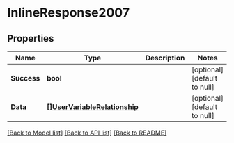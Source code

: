 # InlineResponse2007

## Properties
Name | Type | Description | Notes
------------ | ------------- | ------------- | -------------
**Success** | **bool** |  | [optional] [default to null]
**Data** | [**[]UserVariableRelationship**](UserVariableRelationship.md) |  | [optional] [default to null]

[[Back to Model list]](../README.md#documentation-for-models) [[Back to API list]](../README.md#documentation-for-api-endpoints) [[Back to README]](../README.md)


